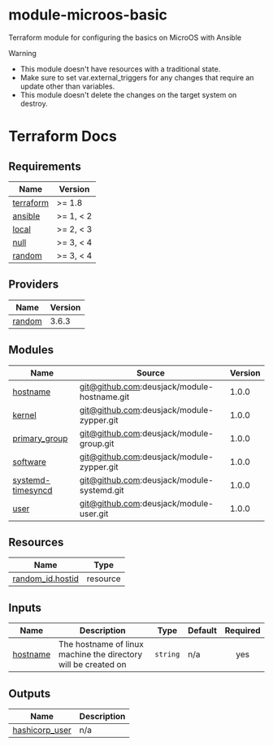 # module-microos-basic
Terraform module for configuring the basics on MicroOS with Ansible

> [!Warning]
> * This module doesn't have resources with a traditional state.
> * Make sure to set var.external_triggers for any changes that require an update other than variables.
> * This module doesn't delete the changes on the target system on destroy.

# Terraform Docs

<!-- BEGINNING OF PRE-COMMIT-TERRAFORM DOCS HOOK -->
## Requirements

| Name | Version |
|------|---------|
| <a name="requirement_terraform"></a> [terraform](#requirement\_terraform) | >= 1.8 |
| <a name="requirement_ansible"></a> [ansible](#requirement\_ansible) | >= 1, < 2 |
| <a name="requirement_local"></a> [local](#requirement\_local) | >= 2, < 3 |
| <a name="requirement_null"></a> [null](#requirement\_null) | >= 3, < 4 |
| <a name="requirement_random"></a> [random](#requirement\_random) | >= 3, < 4 |

## Providers

| Name | Version |
|------|---------|
| <a name="provider_random"></a> [random](#provider\_random) | 3.6.3 |

## Modules

| Name | Source | Version |
|------|--------|---------|
| <a name="module_hostname"></a> [hostname](#module\_hostname) | git@github.com:deusjack/module-hostname.git | 1.0.0 |
| <a name="module_kernel"></a> [kernel](#module\_kernel) | git@github.com:deusjack/module-zypper.git | 1.0.0 |
| <a name="module_primary_group"></a> [primary\_group](#module\_primary\_group) | git@github.com:deusjack/module-group.git | 1.0.0 |
| <a name="module_software"></a> [software](#module\_software) | git@github.com:deusjack/module-zypper.git | 1.0.0 |
| <a name="module_systemd-timesyncd"></a> [systemd-timesyncd](#module\_systemd-timesyncd) | git@github.com:deusjack/module-systemd.git | 1.0.0 |
| <a name="module_user"></a> [user](#module\_user) | git@github.com:deusjack/module-user.git | 1.0.0 |

## Resources

| Name | Type |
|------|------|
| [random_id.hostid](https://registry.terraform.io/providers/hashicorp/random/latest/docs/resources/id) | resource |

## Inputs

| Name | Description | Type | Default | Required |
|------|-------------|------|---------|:--------:|
| <a name="input_hostname"></a> [hostname](#input\_hostname) | The hostname of linux machine the directory will be created on | `string` | n/a | yes |

## Outputs

| Name | Description |
|------|-------------|
| <a name="output_hashicorp_user"></a> [hashicorp\_user](#output\_hashicorp\_user) | n/a |
<!-- END OF PRE-COMMIT-TERRAFORM DOCS HOOK -->
